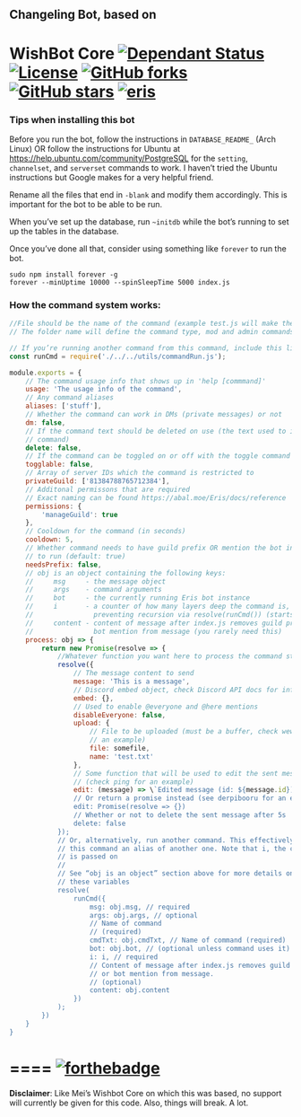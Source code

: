 ## Changeling Bot, based on

# WishBot Core [![Dependant Status](https://david-dm.org/hsiw/WishBot/status.svg?style=flat-square)](https://david-dm.org/hsiw/WishBot) [![License](https://img.shields.io/github/license/mashape/apistatus.svg?maxAge=2592000&style=flat-square)](./LICENSE) [![GitHub forks](https://img.shields.io/github/forks/hsiw/WishBot.svg?style=flat-square)](https://github.com/hsiw/WishBot/network) [![GitHub stars](https://img.shields.io/github/stars/hsiw/WishBot.svg?style=flat-square)](https://github.com/hsiw/WishBot/stargazers) [![eris](https://img.shields.io/badge/js-eris-blue.svg?style=flat-square)](https://abal.moe/Eris/)

### Tips when installing this bot

Before you run the bot, follow the instructions in `DATABASE_README_` (Arch
Linux) OR follow the instructions for Ubuntu at
<https://help.ubuntu.com/community/PostgreSQL> for the `setting`, `channelset`,
and `serverset` commands to work. I haven’t tried the Ubuntu instructions but
Google makes for a very helpful friend.

Rename all the files that end in `-blank` and modify them accordingly. This is
important for the bot to be able to be run.

When you’ve set up the database, run `~initdb` while the bot’s running to set
up the tables in the database.

Once you’ve done all that, consider using something like `forever` to run the
bot.

```shell
sudo npm install forever -g
forever --minUptime 10000 --spinSleepTime 5000 index.js
```

### How the command system works:
```js
//File should be the name of the command (example test.js will make the command 'test')
// The folder name will define the command type, mod and admin commands require additional permissions

// If you’re running another command from this command, include this line
const runCmd = require('./../../utils/commandRun.js');

module.exports = {
    // The command usage info that shows up in 'help [commmand]'
    usage: 'The usage info of the command',
    // Any command aliases
    aliases: ['stuff'],
    // Whether the command can work in DMs (private messages) or not
    dm: false,
    // If the command text should be deleted on use (the text used to invoke the
    // command)
    delete: false,
    // If the command can be toggled on or off with the toggle command
    togglable: false,
    // Array of server IDs which the command is restricted to
    privateGuild: ['81384788765712384'],
    // Additonal permissons that are required
    // Exact naming can be found https://abal.moe/Eris/docs/reference
    permissions: {
        'manageGuild': true
    },
    // Cooldown for the command (in seconds)
    cooldown: 5,
    // Whether command needs to have guild prefix OR mention the bot in order
    // to run (default: true)
    needsPrefix: false,
    // obj is an object containing the following keys:
    //     msg     - the message object
    //     args    - command arguments
    //     bot     - the currently running Eris bot instance
    //     i       - a counter of how many layers deep the command is, for
    //               preventing recursion via resolve(runCmd()) (starts from 1)
    //     content - content of message after index.js removes guild prefix or
    //               bot mention from message (you rarely need this)
    process: obj => {
        return new Promise(resolve => {
            //Whatever function you want here to process the command stuff
            resolve({
                // The message content to send
                message: 'This is a message',
                // Discord embed object, check Discord API docs for info
                embed: {},
                // Used to enable @everyone and @here mentions
                disableEveryone: false,
                upload: {
                    // File to be uploaded (must be a buffer, check wewlad for
                    // an example)
                    file: somefile,
                    name: 'test.txt'
                },
                // Some function that will be used to edit the sent message
                // (check ping for an example)
                edit: (message) => \`Edited message (id: ${message.id})\`,
                // Or return a promise instead (see derpibooru for an example)
                edit: Promise(resolve => {})
                // Whether or not to delete the sent message after 5s
                delete: false
            });
            // Or, alternatively, run another command. This effectively makes
            // this command an alias of another one. Note that i, the counter,
            // is passed on
            //
            // See “obj is an object” section above for more details on each of
            // these variables
            resolve(
                runCmd({
                    msg: obj.msg, // required
                    args: obj.args, // optional
                    // Name of command
                    // (required)
                    cmdTxt: obj.cmdTxt, // Name of command (required)
                    bot: obj.bot, // (optional unless command uses it)
                    i: i, // required
                    // Content of message after index.js removes guild prefix
                    // or bot mention from message.
                    // (optional)
                    content: obj.content
                })
            );
        })
    }
}
```
====
[![forthebadge](http://forthebadge.com/images/badges/built-with-love.svg)](http://forthebadge.com)
====
**Disclaimer**: Like Mei’s Wishbot Core on which this was based, no support
will currently be given for this code. Also, things will break. A lot.
